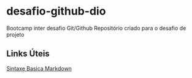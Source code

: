 # desafio-github-dio
Bootcamp inter desafio Git/Github
Repositório criado para o desafio de projeto


## Links Úteis
[Sintaxe Basica Markdown](https://www.markdown.org/basic-syntax)
